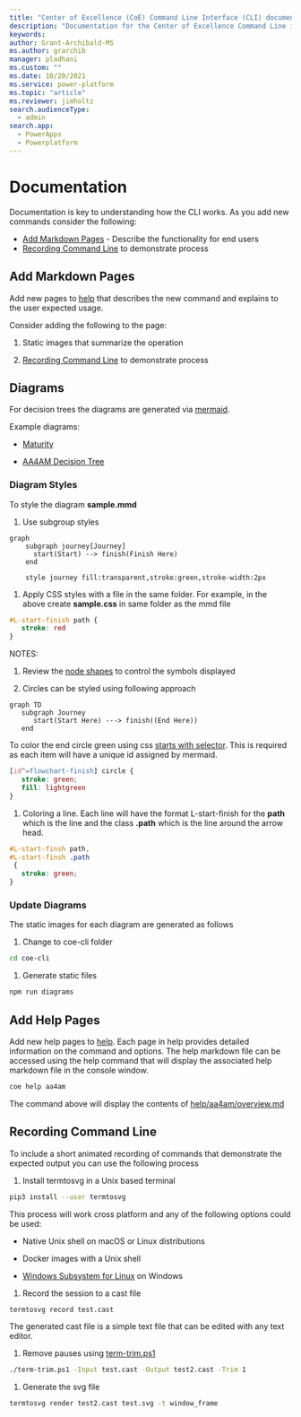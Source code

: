 ```yaml
---
title: "Center of Excellence (CoE) Command Line Interface (CLI) documentation"
description: "Documentation for the Center of Excellence Command Line interface commands"
keywords: 
author: Grant-Archibald-MS
ms.author: grarchib
manager: pladhani
ms.custom: ""
ms.date: 10/20/2021
ms.service: power-platform
ms.topic: "article"
ms.reviewer: jimholtz
search.audienceType: 
  - admin
search.app: 
  - PowerApps
  - Powerplatform
---
```


# Documentation

Documentation is key to understanding how the CLI works. As you add new commands consider the following:

- [Add Markdown Pages](#add-markdown-pages) - Describe the functionality for end users
- [Recording Command Line](#recording-command-line) to demonstrate process

## Add Markdown Pages

Add new pages to [help](../help/overview.md) that describes the new command and explains to the user expected usage.

Consider adding the following to the page:

1. Static images that summarize the operation

1. [Recording Command Line](#recording-command-line) to demonstrate process

## Diagrams

For decision trees the diagrams are generated via [mermaid](https://mermaid-js.github.io/mermaid).

Example diagrams:

- [Maturity](https://github.com/microsoft/coe-starter-kit/tree/main/coe-cli/docs/aa4am/aa4am/maturity/maturity.mmd)

- [AA4AM Decision Tree](https://github.com/microsoft/coe-starter-kit/tree/main/coe-cli/docs/aa4am/aa4am/maturity/decision-tree.mmd)

### Diagram Styles

To style the diagram **sample.mmd**

1. Use subgroup styles

```mermaid
graph
    subgraph journey[Journey]
      start(Start) --> finish(Finish Here)
    end

    style journey fill:transparent,stroke:green,stroke-width:2px
```

1. Apply CSS styles with a file in the same folder. For example, in the above create **sample.css** in same folder as the mmd file

```css
#L-start-finish path {
   stroke: red
}
```

NOTES:

1. Review the [node shapes](https://mermaid-js.github.io/mermaid/#/flowchart?id=node-shapes) to control the symbols displayed

1. Circles can be styled using following approach

```mermaid
graph TD
   subgraph Journey
      start(Start Here) ---> finish((End Here))
   end
```

To color the end circle green using css [starts with selector](https://www.w3schools.com/cssref/sel_attr_begin.asp). This is required as each item will have a unique id assigned by mermaid.

```css
[id^=flowchart-finish] circle {
   stroke: green;
   fill: lightgreen
}
```

1. Coloring a line. Each line will have the format L-start-finish for the **path** which is the line and the class **.path** which is the line around the arrow head.

```css
#L-start-finsh path,
#L-start-finsh .path
 {
   stroke: green;
}
```

### Update Diagrams

The static images for each diagram are generated as follows

1. Change to coe-cli folder

```bash
cd coe-cli
```

1. Generate static files

```bash
npm run diagrams
```

## Add Help Pages

Add new help pages to [help](../help/overview.md). Each page in help provides detailed information on the command and options. The help markdown file can be accessed using the help command that will display the associated help markdown file in the console window.

```bash
coe help aa4am
```

The command above will display the contents of [help/aa4am/overview.md](../help/aa4am/overview.md)

## Recording Command Line

To include a short animated recording of commands that demonstrate the expected output you can use the following process

1. Install termtosvg in a Unix based terminal

```bash
pip3 install --user termtosvg
```

This process will work cross platform and any of the following options could be used:

- Native Unix shell on macOS or Linux distributions

- Docker images with a Unix shell

- [Windows Subsystem for Linux](/windows/wsl/install-win10) on Windows

1. Record the session to a cast file

```bash
termtosvg record test.cast
```

The generated cast file is a simple text file that can be edited with any text editor.

1. Remove pauses using [term-trim.ps1](https://github.com/microsoft/coe-starter-kit/tree/main/coe-cli/scripts/scripts/term-trim.ps1)

```bash
./term-trim.ps1 -Input test.cast -Output test2.cast -Trim 1

```

1. Generate the svg file

```bash
termtosvg render test2.cast test.svg -t window_frame
```
